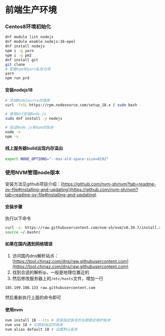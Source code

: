 # 前端生产环境

### Centos8环境初始化

```bash
dnf module list nodejs
dnf module enable nodejs:16-epel
dnf install nodejs
npm i -g yarn
npm i -g pm2
dnf install git
git clone
# 配置npm和yarn私有仓库
yarn
npm run prd
```

#### 安装nodejs18

```bash
# 添加NodeSource存储库
curl -fsSL https://rpm.nodesource.com/setup_18.x | sudo bash -

# 使用dnf安装Node.js
sudo dnf install -y nodejs

# 验证Node.js和npm的版本
node -v
npm -v
```

#### 线上服务器build出现内存溢出

```bash
export NODE_OPTIONS="--max-old-space-size=8192"
```

### 使用NVM管理node版本

安装方法见github项目介绍：[https://github.com/nvm-sh/nvm?tab=readme-ov-file#installing-and-updating](https://github.com/nvm-sh/nvm?tab=readme-ov-file#installing-and-updating)

#### 安装步骤

执行以下命令

```bash
curl -o- https://raw.githubusercontent.com/nvm-sh/nvm/v0.39.7/install.sh | bash
source ~/.bashrc
```

#### 如果在国内遇到网络错误

1. 访问国内dns解析站点：[https://tool.chinaz.com/dns/raw.githubusercontent.com](https://tool.chinaz.com/dns/raw.githubusercontent.com)
2. 找到合适的解析ip，一般是地理位置近的
3. 然后修改服务器上的`/etc/hosts`文件，增加一行

```
185.199.108.133 raw.githubusercontent.com
```

然后重新执行上面的命令即可

#### 使用nvm

```bash
nvm install 18 --lts # 安装指定版本的长期稳定维护版本
nvm use 18 # 切换到指定的版本
nvm alias default 18 # 设置默认版本
```
